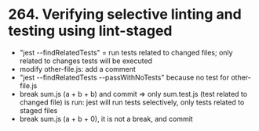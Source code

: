 # 264. Verifying selective linting and testing using lint-staged

- "jest --findRelatedTests" = run tests related to changed files; only related to changes tests will be executed
- modify other-file.js: add a comment
- "jest --findRelatedTests --passWithNoTests" because no test for other-file.js
- break sum.js (a + b + b) and commit => only sum.test.js (test related to changed file) is run: jest will run tests selectively, only tests related to staged files
- break sum.js (a + b + 0), it is not a break, and commit
